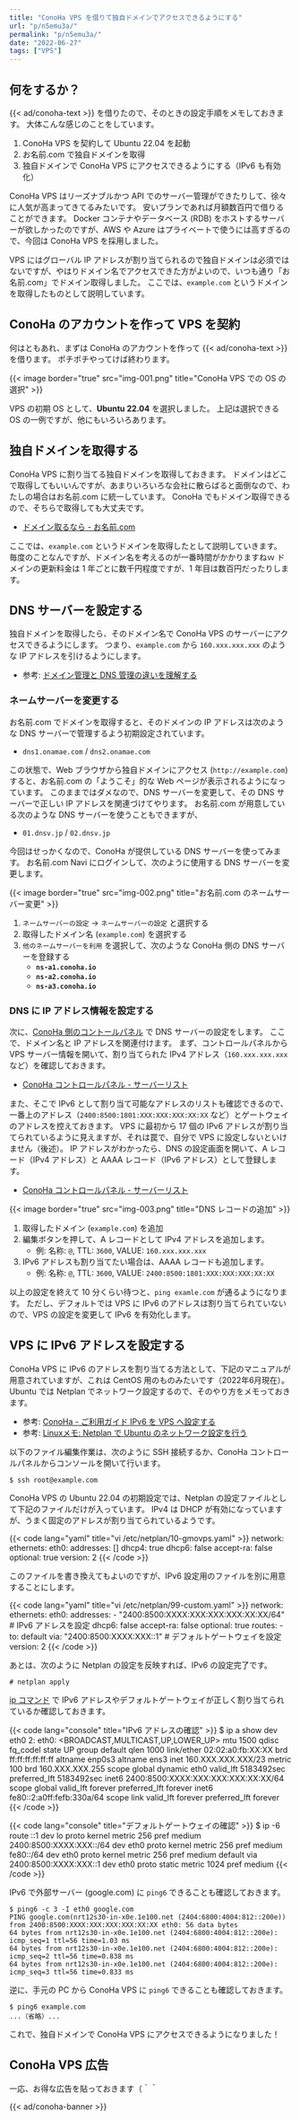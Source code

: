 ```yaml
---
title: "ConoHa VPS を借りて独自ドメインでアクセスできるようにする"
url: "p/n5emu3a/"
permalink: "p/n5emu3a/"
date: "2022-06-27"
tags: ["VPS"]
---
```


何をするか？
----

{{< ad/conoha-text >}} を借りたので、そのときの設定手順をメモしておきます。
大体こんな感じのことをしています。

1. ConoHa VPS を契約して Ubuntu 22.04 を起動
2. お名前.com で独自ドメインを取得
3. 独自ドメインで ConoHa VPS にアクセスできるようにする（IPv6 も有効化）

ConoHa VPS はリーズナブルかつ API でのサーバー管理ができたりして、徐々に人気が高まってきてるみたいです。
安いプランであれば月額数百円で借りることができます。
Docker コンテナやデータベース (RDB) をホストするサーバーが欲しかったのですが、AWS や Azure はプライベートで使うには高すぎるので、今回は ConoHa VPS を採用しました。

VPS にはグローバル IP アドレスが割り当てられるので独自ドメインは必須ではないですが、やはりドメイン名でアクセスできた方がよいので、いつも通り「お名前.com」でドメイン取得しました。
ここでは、`example.com` というドメインを取得したものとして説明しています。


ConoHa のアカウントを作って VPS を契約
----

何はともあれ、まずは ConoHa のアカウントを作って {{< ad/conoha-text >}} を借ります。
ポチポチやってけば終わります。

{{< image border="true" src="img-001.png" title="ConoHa VPS での OS の選択" >}}

VPS の初期 OS として、__Ubuntu 22.04__ を選択しました。
上記は選択できる OS の一例ですが、他にもいろいろあります。


独自ドメインを取得する
----

ConoHa VPS に割り当てる独自ドメインを取得しておきます。
ドメインはどこで取得してもいいんですが、あまりいろいろな会社に散らばると面倒なので、わたしの場合はお名前.com に統一しています。
ConoHa でもドメイン取得できるので、そちらで取得しても大丈夫です。

- [ドメイン取るなら - お名前.com](https://www.onamae.com/)

ここでは、`example.com` というドメインを取得したとして説明していきます。
毎度のことなんですが、ドメイン名を考えるのが一番時間がかかりますねｗ
ドメインの更新料金は 1 年ごとに数千円程度ですが、1 年目は数百円だったりします。


DNS サーバーを設定する
----

独自ドメインを取得したら、そのドメイン名で ConoHa VPS のサーバーにアクセスできるようにします。
つまり、`example.com` から `160.xxx.xxx.xxx` のような IP アドレスを引けるようにします。

- 参考: [ドメイン管理と DNS 管理の違いを理解する](/p/bwamwgp/)

### ネームサーバーを変更する

お名前.com でドメインを取得すると、そのドメインの IP アドレスは次のような DNS サーバーで管理するよう初期設定されています。

- `dns1.onamae.com` / `dns2.onamae.com`

この状態で、Web ブラウザから独自ドメインにアクセス (`http://example.com`) すると、お名前.com の「ようこそ」的な Web ページが表示されるようになっています。
このままではダメなので、DNS サーバーを変更して、その DNS サーバーで正しい IP アドレスを関連づけてやります。
お名前.com が用意している次のような DNS サーバーを使うこともできますが、

- `01.dnsv.jp` / `02.dnsv.jp`

今回はせっかくなので、ConoHa が提供している DNS サーバーを使ってみます。
お名前.com Navi にログインして、次のように使用する DNS サーバーを変更します。

{{< image border="true" src="img-002.png" title="お名前.com のネームサーバー変更" >}}

1. `ネームサーバーの設定` → `ネームサーバーの設定` と選択する
2. 取得したドメイン名 (`example.com`) を選択する
3. `他のネームサーバーを利用` を選択して、次のような ConoHa 側の DNS サーバーを登録する
   - __`ns-a1.conoha.io`__
   - __`ns-a2.conoha.io`__
   - __`ns-a3.conoha.io`__

### DNS に IP アドレス情報を設定する

次に、[ConoHa 側のコントールパネル](https://manage.conoha.jp/Dashboard) で DNS サーバーの設定をします。
ここで、ドメイン名と IP アドレスを関連付けます。
まず、コントロールパネルから VPS サーバー情報を開いて、割り当てられた IPv4 アドレス（`160.xxx.xxx.xxx` など）を確認しておきます。

- [ConoHa コントロールパネル - サーバーリスト](https://manage.conoha.jp/Service/)

また、そこで IPv6 として割り当て可能なアドレスのリストも確認できるので、一番上のアドレス（`2400:8500:1801:XXX:XXX:XXX:XX:XX` など）とゲートウェイのアドレスを控えておきます。
VPS に最初から 17 個の IPv6 アドレスが割り当てられているように見えますが、それは罠で、自分で VPS に設定しないといけません（後述）。
IP アドレスがわかったら、DNS の設定画面を開いて、A レコード（IPv4 アドレス）と AAAA レコード（IPv6 アドレス）として登録します。

- [ConoHa コントロールパネル - サーバーリスト](https://manage.conoha.jp/DNS/)

{{< image border="true" src="img-003.png" title="DNS レコードの追加" >}}

1. 取得したドメイン (`example.com`) を追加
2. 編集ボタンを押して、A レコードとして IPv4 アドレスを追加します。
   - 例: 名称: `@`, TTL: `3600`, VALUE: `160.xxx.xxx.xxx`
3. IPv6 アドレスも割り当てたい場合は、AAAA レコードも追加します。
   - 例: 名称: `@`, TTL: `3600`, VALUE: `2400:8500:1801:XXX:XXX:XXX:XX:XX`

以上の設定を終えて 10 分くらい待つと、`ping examle.com` が通るようになります。
ただし、デフォルトでは VPS に IPv6 のアドレスは割り当てられていないので、VPS の設定を変更して IPv6 を有効化します。


VPS に IPv6 アドレスを設定する
----

ConoHa VPS に IPv6 のアドレスを割り当てる方法として、下記のマニュアルが用意されていますが、これは CentOS 用のものみたいです（2022年6月現在）。
Ubuntu では Netplan でネットワーク設定するので、そのやり方をメモっておきます。

- 参考: [ConoHa - ご利用ガイド IPv6 を VPS へ設定する](https://support.conoha.jp/v/setipv6/?btn_id=v-port-sidebar_v-setipv6)
- 参考: [Linuxメモ: Netplan で Ubuntu のネットワーク設定を行う](/p/7q3dnx8/)

以下のファイル編集作業は、次のように SSH 接続するか、ConoHa コントロールパネルからコンソールを開いて行います。

```console
$ ssh root@example.com
```

ConoHa VPS の Ubuntu 22.04 の初期設定では、Netplan の設定ファイルとして下記のファイルだけが入っています。
IPv4 は DHCP が有効になっていますが、うまく固定のアドレスが割り当てられているようです。

{{< code lang="yaml" title="vi /etc/netplan/10-gmovps.yaml" >}}
network:
    ethernets:
        eth0:
            addresses: []
            dhcp4: true
            dhcp6: false
            accept-ra: false
            optional: true
    version: 2
{{< /code >}}

このファイルを書き換えてもよいのですが、IPv6 設定用のファイルを別に用意することにします。

{{< code lang="yaml" title="vi /etc/netplan/99-custom.yaml" >}}
network:
    ethernets:
        eth0:
            addresses:
            - "2400:8500:XXXX:XXX:XXX:XXX:XX:XX/64"  # IPv6 アドレスを設定
            dhcp6: false
            accept-ra: false
            optional: true
            routes:
            - to: default
              via: "2400:8500:XXXX:XXX::1"  # デフォルトゲートウェイを設定
    version: 2
{{< /code >}}

あとは、次のように Netplan の設定を反映すれば、IPv6 の設定完了です。

```console
# netplan apply
```

[ip コマンド](/p/p7q7n4i/) で IPv6 アドレスやデフォルトゲートウェイが正しく割り当てられているか確認しておきます。

{{< code lang="console" title="IPv6 アドレスの確認" >}}
$ ip a show dev eth0
2: eth0: <BROADCAST,MULTICAST,UP,LOWER_UP> mtu 1500 qdisc fq_codel state UP group default qlen 1000
    link/ether 02:02:a0:fb:XX:XX brd ff:ff:ff:ff:ff:ff
    altname enp0s3
    altname ens3
    inet 160.XXX.XXX.XXX/23 metric 100 brd 160.XXX.XXX.255 scope global dynamic eth0
       valid_lft 5183492sec preferred_lft 5183492sec
    inet6 2400:8500:XXXX:XXX:XXX:XXX:XX:XX/64 scope global
       valid_lft forever preferred_lft forever
    inet6 fe80::2:a0ff:fefb:330a/64 scope link
       valid_lft forever preferred_lft forever
{{< /code >}}

{{< code lang="console" title="デフォルトゲートウェイの確認" >}}
$ ip -6 route
::1 dev lo proto kernel metric 256 pref medium
2400:8500:XXXX:XXX::/64 dev eth0 proto kernel metric 256 pref medium
fe80::/64 dev eth0 proto kernel metric 256 pref medium
default via 2400:8500:XXXX:XXX::1 dev eth0 proto static metric 1024 pref medium
{{< /code >}}

IPv6 で外部サーバー (google.com) に `ping6` できることも確認しておきます。

```console
$ ping6 -c 3 -I eth0 google.com
PING google.com(nrt12s30-in-x0e.1e100.net (2404:6800:4004:812::200e)) from 2400:8500:XXXX:XXX:XXX:XXX:XX:XX eth0: 56 data bytes
64 bytes from nrt12s30-in-x0e.1e100.net (2404:6800:4004:812::200e): icmp_seq=1 ttl=56 time=1.03 ms
64 bytes from nrt12s30-in-x0e.1e100.net (2404:6800:4004:812::200e): icmp_seq=2 ttl=56 time=0.838 ms
64 bytes from nrt12s30-in-x0e.1e100.net (2404:6800:4004:812::200e): icmp_seq=3 ttl=56 time=0.833 ms
```

逆に、手元の PC から ConoHa VPS に `ping6` できることも確認しておきます。

```console
$ ping6 example.com
...（省略）...
```

これで、独自ドメインで ConoHa VPS にアクセスできるようになりました！


ConoHa VPS 広告
----

一応、お得な広告を貼っておきます（＾＾

{{< ad/conoha-banner >}}

